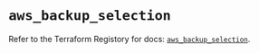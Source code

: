 # `aws_backup_selection`

Refer to the Terraform Registory for docs: [`aws_backup_selection`](https://registry.terraform.io/providers/hashicorp/aws/5.16.2/docs/resources/backup_selection).
